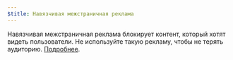 ```yaml
---
$title: Навязчивая межстраничная реклама
---
```


Навязчивая межстраничная реклама блокирует контент, который хотят видеть пользователи. Не используйте такую рекламу, чтобы не терять аудиторию. [Подробнее](https://webmasters.googleblog.com/2016/08/helping-users-easily-access-content-on.html).
